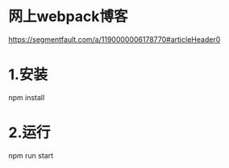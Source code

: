 # 网上webpack博客
https://segmentfault.com/a/1190000006178770#articleHeader0

# 1.安装
 npm install 
 
# 2.运行
 npm run start
